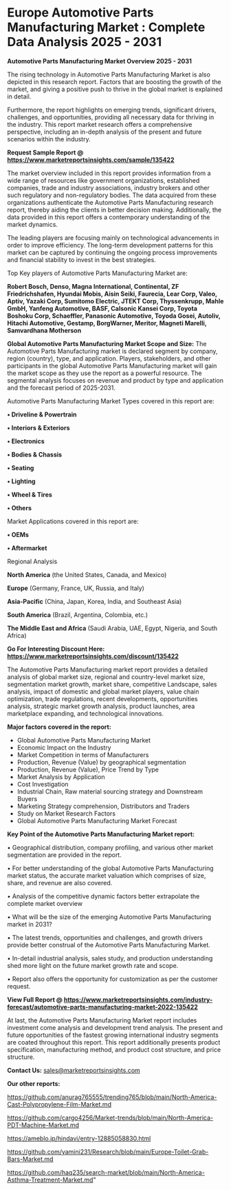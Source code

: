 # Europe Automotive Parts Manufacturing Market : Complete Data Analysis 2025 - 2031

<Strong> Automotive Parts Manufacturing Market Overview 2025 - 2031</strong>

The rising technology in Automotive Parts Manufacturing Market is also depicted in this research report. Factors that are boosting the growth of the market, and giving a positive push to thrive in the global market is explained in detail.

Furthermore, the report highlights on emerging trends, significant drivers, challenges, and opportunities, providing all necessary data for thriving in the industry. This report market research offers a comprehensive perspective, including an in-depth analysis of the present and future scenarios within the industry.

<strong>Request Sample Report @ <a href=https://www.marketreportsinsights.com/sample/135422>https://www.marketreportsinsights.com/sample/135422</a></strong>

The market overview included in this report provides information from a wide range of resources like government organizations, established companies, trade and industry associations, industry brokers and other such regulatory and non-regulatory bodies. The data acquired from these organizations authenticate the Automotive Parts Manufacturing research report, thereby aiding the clients in better decision making. Additionally, the data provided in this report offers a contemporary understanding of the market dynamics.

The leading players are focusing mainly on technological advancements in order to improve efficiency. The long-term development patterns for this market can be captured by continuing the ongoing process improvements and financial stability to invest in the best strategies.

Top Key players of Automotive Parts Manufacturing Market are:

<strong>Robert Bosch, Denso, Magna International, Continental, ZF Friedrichshafen, Hyundai Mobis, Aisin Seiki, Faurecia, Lear Corp, Valeo, Aptiv, Yazaki Corp, Sumitomo Electric, JTEKT Corp, Thyssenkrupp, Mahle GmbH, Yanfeng Automotive, BASF, Calsonic Kansei Corp, Toyota Boshoku Corp, Schaeffler, Panasonic Automotive, Toyoda Gosei, Autoliv, Hitachi Automotive, Gestamp, BorgWarner, Meritor, Magneti Marelli, Samvardhana Motherson</strong>

<strong><b>Global Automotive Parts Manufacturing Market Scope and Size:</b></strong>
The Automotive Parts Manufacturing market is declared segment by company, region (country), type, and application. Players, stakeholders, and other participants in the global Automotive Parts Manufacturing market will gain the market scope as they use the report as a powerful resource. The segmental analysis focuses on revenue and product by type and application and the forecast period of 2025-2031.

Automotive Parts Manufacturing Market Types covered in this report are:

<strong>• Driveline & Powertrain

• Interiors & Exteriors

• Electronics

• Bodies & Chassis

• Seating

• Lighting

• Wheel & Tires

• Others</strong>

Market Applications covered in this report are:

<strong>• OEMs

• Aftermarket</strong> 

Regional Analysis

<strong>North America</strong> (the United States, Canada, and Mexico)

<strong>Europe</strong> (Germany, France, UK, Russia, and Italy)

<strong>Asia-Pacific</strong> (China, Japan, Korea, India, and Southeast Asia)

<strong>South America</strong> (Brazil, Argentina, Colombia, etc.)

<strong>The Middle East and Africa</strong> (Saudi Arabia, UAE, Egypt, Nigeria, and South Africa)

<strong>Go For Interesting Discount Here: <a href=https://www.marketreportsinsights.com/discount/135422>https://www.marketreportsinsights.com/discount/135422</a></strong>

The Automotive Parts Manufacturing market report provides a detailed analysis of global market size, regional and country-level market size, segmentation market growth, market share, competitive Landscape, sales analysis, impact of domestic and global market players, value chain optimization, trade regulations, recent developments, opportunities analysis, strategic market growth analysis, product launches, area marketplace expanding, and technological innovations.

<strong><b>Major factors covered in the report:</b></strong>
<ul>
  <li>Global Automotive Parts Manufacturing Market </li>
  <li>Economic Impact on the Industry</li>
  <li>Market Competition in terms of Manufacturers</li>
  <li>Production, Revenue (Value) by geographical segmentation</li>
  <li>Production, Revenue (Value), Price Trend by Type</li>
  <li>Market Analysis by Application</li>
  <li>Cost Investigation</li>
  <li>Industrial Chain, Raw material sourcing strategy and Downstream Buyers</li>
  <li>Marketing Strategy comprehension, Distributors and Traders</li>
  <li>Study on Market Research Factors</li>
  <li>Global Automotive Parts Manufacturing Market Forecast</li>
</ul>

<strong><b>Key Point of the Automotive Parts Manufacturing Market report:</b></strong>

• Geographical distribution, company profiling, and various other market segmentation are provided in the report.

• For better understanding of the global Automotive Parts Manufacturing market status, the accurate market valuation which comprises of size, share, and revenue are also covered.

• Analysis of the competitive dynamic factors better extrapolate the complete market overview

• What will be the size of the emerging Automotive Parts Manufacturing market in 2031?

• The latest trends, opportunities and challenges, and growth drivers provide better construal of the Automotive Parts Manufacturing Market.

• In-detail industrial analysis, sales study, and production understanding shed more light on the future market growth rate and scope.

• Report also offers the opportunity for customization as per the customer request.

<strong><b>View Full Report @ <a href=https://www.marketreportsinsights.com/industry-forecast/automotive-parts-manufacturing-market-2022-135422>https://www.marketreportsinsights.com/industry-forecast/automotive-parts-manufacturing-market-2022-135422</a></b></strong>


At last, the Automotive Parts Manufacturing Market report includes investment come analysis and development trend analysis. The present and future opportunities of the fastest growing international industry segments are coated throughout this report. This report additionally presents product specification, manufacturing method, and product cost structure, and price structure.

<strong>Contact Us:</strong>
sales@marketreportsinsights.com

<strong>Our other reports:</strong>

<a href=https://github.com/anurag765555/trending765/blob/main/North-America-Cast-Polypropylene-Film-Market.md>https://github.com/anurag765555/trending765/blob/main/North-America-Cast-Polypropylene-Film-Market.md</a>

<a href=https://github.com/cargo4256/Market-trends/blob/main/North-America-PDT-Machine-Market.md>https://github.com/cargo4256/Market-trends/blob/main/North-America-PDT-Machine-Market.md</a>

<a href=https://ameblo.jp/hindavi/entry-12885058830.html>https://ameblo.jp/hindavi/entry-12885058830.html</a>

<a href=https://github.com/yamini231/Research/blob/main/Europe-Toilet-Grab-Bars-Market.md>https://github.com/yamini231/Research/blob/main/Europe-Toilet-Grab-Bars-Market.md</a>

<a href=https://github.com/haq235/search-market/blob/main/North-America-Asthma-Treatment-Market.md>https://github.com/haq235/search-market/blob/main/North-America-Asthma-Treatment-Market.md</a>"
